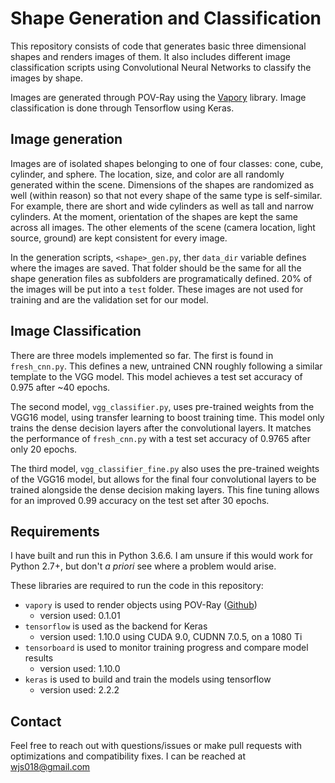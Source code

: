 # Shape Generation and Classification

This repository consists of code that generates basic three dimensional shapes and renders images of them. It also includes different image classification scripts using Convolutional Neural Networks to classify the images by shape.

Images are generated through POV-Ray using the [Vapory](https://github.com/Zulko/vapory) library. Image classification is done through Tensorflow using Keras.

## Image generation

Images are of isolated shapes belonging to one of four classes: cone, cube, cylinder, and sphere. The location, size, and color are all randomly generated within the scene. Dimensions of the shapes are randomized as well (within reason) so that not every shape of the same type is self-similar. For example, there are short and wide cylinders as well as tall and narrow cylinders. At the moment, orientation of the shapes are kept the same across all images. The other elements of the scene (camera location, light source, ground) are kept consistent for every image.

In the generation scripts, `<shape>_gen.py`, ther `data_dir` variable defines where the images are saved. That folder should be the same for all the shape generation files as subfolders are programatically defined. 20% of the images will be put into a `test` folder. These images are not used for training and are the validation set for our model.

## Image Classification

There are three models implemented so far. The first is found in `fresh_cnn.py`. This defines a new, untrained CNN roughly following a similar template to the VGG model. This model achieves a test set accuracy of 0.975 after ~40 epochs.

The second model, `vgg_classifier.py`, uses pre-trained weights from the VGG16 model, using transfer learning to boost training time. This model only trains the dense decision layers after the convolutional layers. It matches the performance of `fresh_cnn.py` with a test set accuracy of 0.9765 after only 20 epochs.

The third model, `vgg_classifier_fine.py` also uses the pre-trained weights of the VGG16 model, but allows for the final four convolutional layers to be trained alongside the dense decision making layers. This fine tuning allows for an improved 0.99 accuracy on the test set after 30 epochs.

## Requirements

I have built and run this in Python 3.6.6. I am unsure if this would work for Python 2.7+, but don't *a priori* see where a problem would arise.

These libraries are required to run the code in this repository:

* `vapory` is used to render objects using POV-Ray ([Github](https://github.com/Zulko/vapory))
    - version used: 0.1.01
* `tensorflow` is used as the backend for Keras
    - version used: 1.10.0 using CUDA 9.0, CUDNN 7.0.5, on a 1080 Ti
* `tensorboard` is used to monitor training progress and compare model results
    - version used: 1.10.0
* `keras` is used to build and train the models using tensorflow
    - version used: 2.2.2

## Contact

Feel free to reach out with questions/issues or make pull requests with optimizations and compatibility fixes. I can be reached at wjs018@gmail.com
